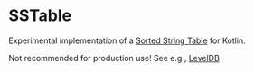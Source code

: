 # SSTable

Experimental implementation of a [Sorted String Table](https://www.igvita.com/2012/02/06/sstable-and-log-structured-storage-leveldb/) for Kotlin.

Not recommended for production use! See e.g., [LevelDB](https://github.com/google/leveldb)
